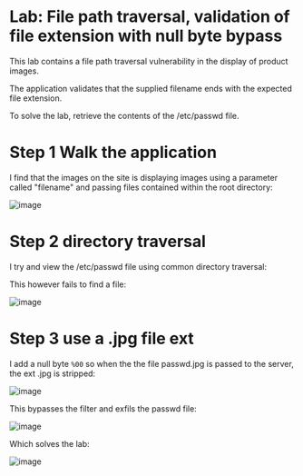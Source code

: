 # Lab: File path traversal, validation of file extension with null byte bypass

 This lab contains a file path traversal vulnerability in the display of product images.

The application validates that the supplied filename ends with the expected file extension.

To solve the lab, retrieve the contents of the /etc/passwd file. 

# Step 1 Walk the application

I find that the images on the site is displaying images using a parameter called "filename" and passing files contained within the root directory:

![image](https://user-images.githubusercontent.com/83407557/209013551-7f627609-56c7-44c2-8367-a683401f7c45.png)

# Step 2 directory traversal

I try and view the /etc/passwd file using common directory traversal:

This however fails to find a file:

![image](https://user-images.githubusercontent.com/83407557/209013803-921ce246-25ab-4276-b74b-c254829ae1eb.png)


# Step 3 use a .jpg file ext

I add a null byte `%00` so when the the file passwd.jpg is passed to the server, the ext .jpg is stripped:

![image](https://user-images.githubusercontent.com/83407557/209014067-2f076a36-3c1b-47dc-8d33-2b53dcdfe67c.png)

This bypasses the filter and exfils the passwd file:

![image](https://user-images.githubusercontent.com/83407557/209014177-f93071f3-74df-412b-8633-5435088c5331.png)

Which solves the lab:

![image](https://user-images.githubusercontent.com/83407557/209014387-57b85542-54fc-4e35-a3ea-c6ea910c063c.png)
